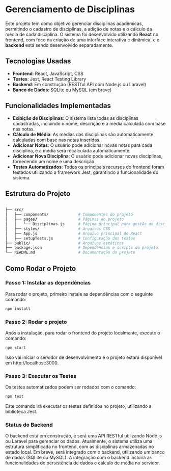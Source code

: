 # Gerenciamento de Disciplinas

Este projeto tem como objetivo gerenciar disciplinas acadêmicas, permitindo o cadastro de disciplinas, a adição de notas e o cálculo da média de cada disciplina. O sistema foi desenvolvido utilizando **React** no frontend, com foco na criação de uma interface interativa e dinâmica, e o **backend** está sendo desenvolvido separadamente.

## Tecnologias Usadas

- **Frontend**: React, JavaScript, CSS
- **Testes**: Jest, React Testing Library
- **Backend**: Em construção (RESTful API com Node.js ou Laravel)
- **Banco de Dados**: SQLite ou MySQL (em breve)

## Funcionalidades Implementadas

- **Exibição de Disciplinas**: O sistema lista todas as disciplinas cadastradas, incluindo o nome, descrição e a média calculada com base nas notas.
- **Cálculo de Média**: As médias das disciplinas são automaticamente calculadas com base nas notas inseridas.
- **Adicionar Notas**: O usuário pode adicionar novas notas para cada disciplina, e a média será recalculada automaticamente.
- **Adicionar Nova Disciplina**: O usuário pode adicionar novas disciplinas, fornecendo um nome e uma descrição.
- **Testes Automatizados**: Todos os principais recursos do frontend foram testados utilizando a framework Jest, garantindo a funcionalidade do sistema.

## Estrutura do Projeto
```bash

├── src/
│   ├── components/             # Componentes do projeto
│   ├── pages/                  # Páginas do projeto
│   │   └── Disciplinas.js      # Página principal para gestão de disciplinas
│   ├── styles/                 # Arquivos CSS
│   ├── App.js                  # Arquivo principal do React
│   ├── setupTests.js           # Configuração dos testes
├── public/                     # Arquivos estáticos
├── package.json                # Dependências e scripts do projeto
└── README.md                   # Documentação do projeto
```
## Como Rodar o Projeto

### Passo 1: Instalar as dependências

Para rodar o projeto, primeiro instale as dependências com o seguinte comando:

```bash
npm install
```
### Passo 2: Rodar o projeto
Após a instalação, para rodar o frontend do projeto localmente, execute o comando:

```bash
npm start
```
Isso vai iniciar o servidor de desenvolvimento e o projeto estará disponível em http://localhost:3000.

### Passo 3: Executar os Testes
Os testes automatizados podem ser rodados com o comando:
```bash
npm test
```
Este comando irá executar os testes definidos no projeto, utilizando a biblioteca Jest.

### Status do Backend
O backend está em construção, e será uma API RESTful utilizando Node.js ou Laravel para gerenciar os dados.
Atualmente, o sistema utiliza uma estrutura simplificada no frontend, com as disciplinas armazenadas no estado local. Em breve, será integrado com o backend, utilizando um banco de dados (SQLite ou MySQL).
A integração com o backend incluirá as funcionalidades de persistência de dados e cálculo de média no servidor.

